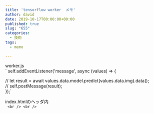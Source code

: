```yaml
---
title: 'tensorflow worker  メモ'
author: david
date: 2019-10-17T00:00:00+00:00
published: true
slug: "655"
categories:
  - 技術
tags:
  - memo

---
```

worker.js  
` 
self.addEventListener('message', async (values) => {</p>
<p>  // let result = await values.data.model.predict(values.data.img).data();<br />
  // self.postMessage(result);<br />
});` 

index.htmlのヘッダ内  
` 
<br />
    <br />
`